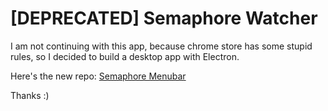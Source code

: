 # [DEPRECATED] Semaphore Watcher

I am not continuing with this app, because chrome store has some stupid rules, so I decided to build a desktop app with Electron.

Here's the new repo: [Semaphore Menubar](https://github.com/djalmaaraujo/semaphore-menubar)

Thanks :)
